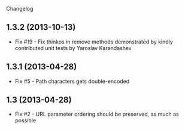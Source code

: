 Changelog

## 1.3.2 (2013-10-13)

* Fix #19 - Fix thinkos in remove methods demonstrated by kindly contributed unit tests by Yaroslav Karandashev

## 1.3.1 (2013-04-28)

* Fix #5 - Path characters gets double-encoded

## 1.3 (2013-04-28)

* Fix #2 - URL parameter ordering should be preserved, as much as possible